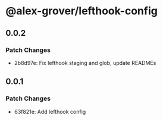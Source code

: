 # @alex-grover/lefthook-config

## 0.0.2

### Patch Changes

- 2b8d97e: Fix lefthook staging and glob, update READMEs

## 0.0.1

### Patch Changes

- 63f821e: Add lefthook config
